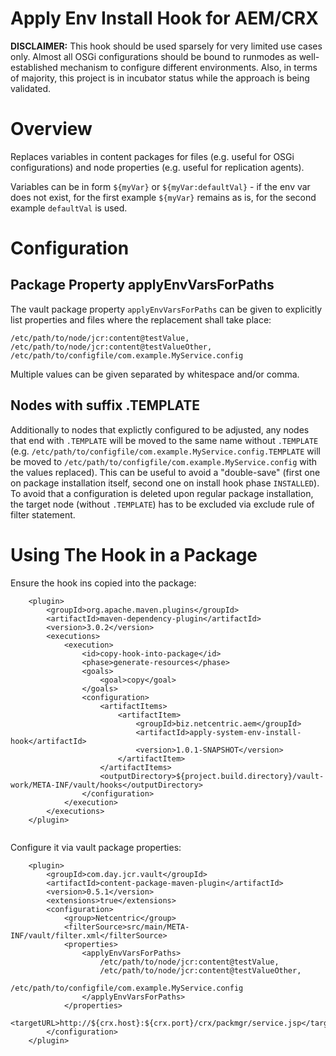 Apply Env Install Hook for AEM/CRX
================================================

**DISCLAIMER:**
This hook should be used sparsely for very limited use cases only. Almost all OSGi configurations should be bound to runmodes as well-established mechanism to configure different environments. Also, in terms of majority, this project is in incubator status while the approach is being validated. 

# Overview

Replaces variables in content packages for files (e.g. useful for OSGi configurations) and node properties (e.g. useful for replication agents).

Variables can be in form `${myVar}` or  `${myVar:defaultVal}` - if the env var does not exist, for the first example `${myVar}` remains as is, for the second example `defaultVal` is used.

# Configuration

## Package Property applyEnvVarsForPaths

The vault package property `applyEnvVarsForPaths` can be given to explicitly list properties and files where the replacement shall take place:

```
/etc/path/to/node/jcr:content@testValue,
/etc/path/to/node/jcr:content@testValueOther,
/etc/path/to/configfile/com.example.MyService.config
```

Multiple values can be given separated by whitespace and/or comma.

## Nodes with suffix .TEMPLATE

Additionally to nodes that explictly configured to be adjusted, any nodes that end with `.TEMPLATE` will be moved to the same name without `.TEMPLATE` (e.g. `/etc/path/to/configfile/com.example.MyService.config.TEMPLATE` will be moved to `/etc/path/to/configfile/com.example.MyService.config` with the values replaced). This can be useful to avoid a "double-save" (first one on package installation itself, second one on install hook phase `INSTALLED`). To avoid that a configuration is deleted upon regular package installation, the target node (without `.TEMPLATE`) has to be excluded via exclude rule of filter statement.

# Using The Hook in a Package
Ensure the hook ins copied into the package:

```
    <plugin>
        <groupId>org.apache.maven.plugins</groupId>
        <artifactId>maven-dependency-plugin</artifactId>
        <version>3.0.2</version>
        <executions>
            <execution>
                <id>copy-hook-into-package</id>
                <phase>generate-resources</phase>
                <goals>
                    <goal>copy</goal>
                </goals>
                <configuration>
                    <artifactItems>
                        <artifactItem>
                            <groupId>biz.netcentric.aem</groupId>
                            <artifactId>apply-system-env-install-hook</artifactId>
                            <version>1.0.1-SNAPSHOT</version>
                        </artifactItem>
                    </artifactItems>
                    <outputDirectory>${project.build.directory}/vault-work/META-INF/vault/hooks</outputDirectory>
                </configuration>
            </execution>
        </executions>
    </plugin>
            
```

Configure it via vault package properties:


```
    <plugin>
        <groupId>com.day.jcr.vault</groupId>
        <artifactId>content-package-maven-plugin</artifactId>
        <version>0.5.1</version>
        <extensions>true</extensions>
        <configuration>
            <group>Netcentric</group>
            <filterSource>src/main/META-INF/vault/filter.xml</filterSource>
            <properties>
                <applyEnvVarsForPaths>
                    /etc/path/to/node/jcr:content@testValue,
                    /etc/path/to/node/jcr:content@testValueOther,
                    /etc/path/to/configfile/com.example.MyService.config
                </applyEnvVarsForPaths>
            </properties>                    
            <targetURL>http://${crx.host}:${crx.port}/crx/packmgr/service.jsp</targetURL>
        </configuration>
    </plugin>
````